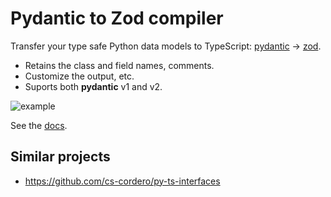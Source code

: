 # Pydantic to Zod compiler

Transfer your type safe Python data models to TypeScript:
[pydantic](pydantic-docs.helpmanual.io/) -> [zod](zod.dev/).

* Retains the class and field names, comments.
* Customize the output, etc.
* Suports both **pydantic** v1 and v2.

![example](example.gif)

See the [docs](docs.md).

## Similar projects

* https://github.com/cs-cordero/py-ts-interfaces
